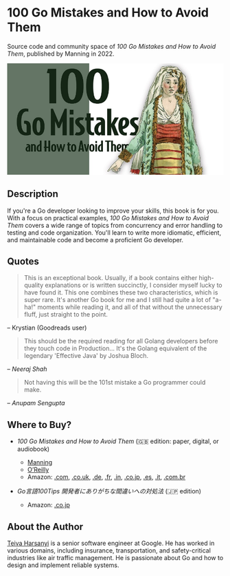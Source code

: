 # 100 Go Mistakes and How to Avoid Them

Source code and community space of _100 Go Mistakes and How to Avoid Them_, published by Manning in 2022.

![](img/cover.png)

## Description

If you're a Go developer looking to improve your skills, this book is for you. With a focus on practical examples, _100 Go Mistakes and How to Avoid Them_ covers a wide range of topics from concurrency and error handling to testing and code organization. You'll learn to write more idiomatic, efficient, and maintainable code and become a proficient Go developer.

## Quotes

> This is an exceptional book. Usually, if a book contains either high-quality explanations or is written succinctly, I consider myself lucky to have found it. This one combines these two characteristics, which is super rare. It's another Go book for me and I still had quite a lot of "a-ha!" moments while reading it, and all of that without the unnecessary fluff, just straight to the point.

– Krystian (Goodreads user)

> This should be the required reading for all Golang developers before they touch code in Production... It's the Golang equivalent of the legendary 'Effective Java' by Joshua Bloch.

– _Neeraj Shah_

> Not having this will be the 101st mistake a Go programmer could make.

– _Anupam Sengupta_

## Where to Buy?

* _100 Go Mistakes and How to Avoid Them_ (🇬🇧 edition: paper, digital, or audiobook)
	* [Manning](https://www.manning.com/books/100-go-mistakes-and-how-to-avoid-them)
	* [O’Reilly](https://www.oreilly.com/library/view/100-go-mistakes/9781617299599/)
	* Amazon: [.com](https://www.amazon.com/dp/1617299596), [.co.uk](https://www.amazon.co.uk/dp/B0BBSNJR6B), [.de](https://www.amazon.de/dp/B0BBHQD8BQ), [.fr](https://www.amazon.fr/100-Mistakes-How-Avoid-Them/dp/1617299596), [.in](https://www.amazon.in/dp/B0BBHQD8BQ), [.co.jp](https://www.amazon.co.jp/dp/B0BBHQD8BQ), [.es](https://www.amazon.es/dp/B0BBHQD8BQ), [.it](https://www.amazon.it/dp/B0BBHQD8BQ), [.com.br](https://www.amazon.com.br/dp/B0BBHQD8BQ)

* _Go言語100Tips 開発者にありがちな間違いへの対処法_ (🇯🇵 edition)
	* Amazon: [.co.jp](https://www.amazon.co.jp/exec/obidos/ASIN/4295017531/)

## About the Author

[Teiva Harsanyi](http://teivah.io) is a senior software engineer at Google. He has worked in various domains, including insurance, transportation, and safety-critical industries like air traffic management. He is passionate about Go and how to design and implement reliable systems.
